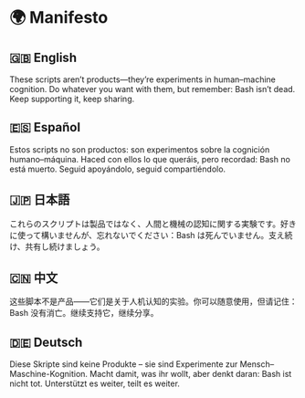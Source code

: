 # 🌍 Manifesto

## 🇬🇧 English  
These scripts aren’t products—they’re experiments in human–machine cognition. Do whatever you want with them, but remember: Bash isn’t dead. Keep supporting it, keep sharing.  

## 🇪🇸 Español  
Estos scripts no son productos: son experimentos sobre la cognición humano–máquina. Haced con ellos lo que queráis, pero recordad: Bash no está muerto. Seguid apoyándolo, seguid compartiéndolo.  

## 🇯🇵 日本語  
これらのスクリプトは製品ではなく、人間と機械の認知に関する実験です。好きに使って構いませんが、忘れないでください：Bash は死んでいません。支え続け、共有し続けましょう。  

## 🇨🇳 中文  
这些脚本不是产品——它们是关于人机认知的实验。你可以随意使用，但请记住：Bash 没有消亡。继续支持它，继续分享。  

## 🇩🇪 Deutsch  
Diese Skripte sind keine Produkte – sie sind Experimente zur Mensch–Maschine-Kognition. Macht damit, was ihr wollt, aber denkt daran: Bash ist nicht tot. Unterstützt es weiter, teilt es weiter.  
